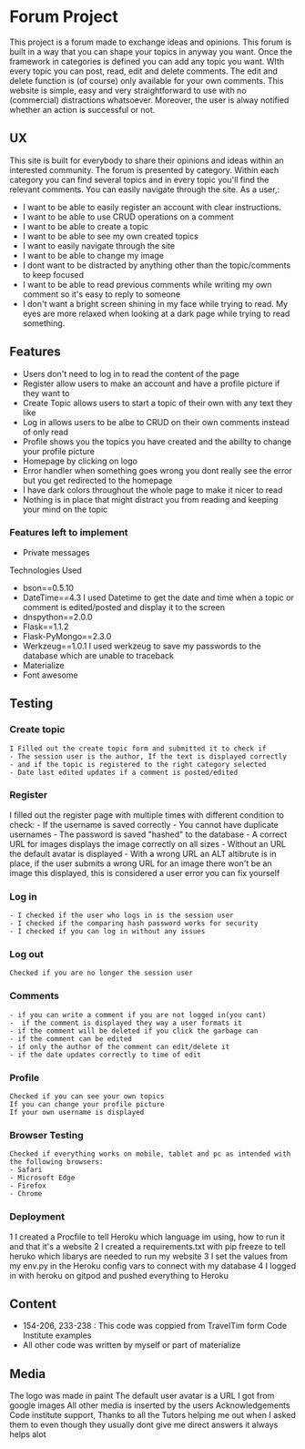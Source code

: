 # Forum Project
This project is a forum made to exchange ideas and opinions. This forum is built in a way that you can shape your topics in anyway you want. Once the framework in categories is defined you can add any topic you want. WIth every topic you can post, read, edit and delete comments. The edit and delete function is (of course) only available for your own comments. 
This website is simple, easy and very straightforward to use with no (commercial) distractions whatsoever.
Moreover, the user is alway notified whether an action is successful or not.

## UX
This site is built for everybody to share their opinions and ideas within an interested community. The forum is presented by category. Within each category you can find several topics and in every topic you'll find the relevant comments.
You can easily navigate through the site.
As a user,:
- I want to be able to easily register an account with clear instructions.
- I want to be able to use CRUD operations on a comment
- I want to be able to create a topic
- I want to be able to see my own created topics
- I want to easily navigate through the site
- I want to be able to change my image
- I dont want to be distracted by anything other than the topic/comments to keep focused
- I want to be able to read previous comments while writing my own comment so it's easy to reply to someone
- I don't want a bright screen shining in my face while trying to read. My eyes are more relaxed when looking at a dark page while trying to read something.

## Features 
- Users don't need to log in to read the content of the page
- Register allow users to make an account and have a profile picture if they want to
- Create Topic allows users to start a topic of their own with any text they like
- Log in allows users to be albe to CRUD on their own comments instead of only read
- Profile shows you the topics you have created and the abillty to change your profile picture
- Homepage by clicking on logo
- Error handler when something goes wrong you dont really see the error but you get redirected to the homepage
- I have dark colors throughout the whole page to make it nicer to read
- Nothing is in place that might distract you from reading and keeping your mind on the topic

### Features left to implement
- Private messages



Technologies Used
- bson==0.5.10
- DateTime==4.3
I used Datetime to get the date and time when a topic or comment is edited/posted and display it to the screen
- dnspython==2.0.0
- Flask==1.1.2
- Flask-PyMongo==2.3.0
- Werkzeug==1.0.1
I used werkzeug to save my passwords to the database which are unable to traceback
- Materialize
- Font awesome

## Testing
### Create topic
	I Filled out the create topic form and submitted it to check if
	- The session user is the author, If the text is displayed correctly
	- and if the topic is registered to the right category selected
	- Date last edited updates if a comment is posted/edited
### Register
I filled out the register page with multiple times with different condition to check:
	- If the username is saved correctly
	- You cannot have duplicate usernames
	- The password is saved "hashed" to the database
	- A correct URL for images displays the image correctly on all sizes
	- Without an URL the default avatar is displayed
	- With a wrong URL an ALT altibrute is in place, if the user submits a wrong URL for an 
	image there won't be an image this displayed, this is considered a user error you can 	fix yourself
### Log  in
	- I checked if the user who logs in is the session user
	- I checked if the comparing hash password works for security
	- I checked if you can log in without any issues

### Log out
	Checked if you are no longer the session user
### Comments
	- if you can write a comment if you are not logged in(you cant)
	-  if the comment is displayed they way a user formats it
	- if the comment will be deleted if you click the garbage can
	- if the comment can be edited
	- if only the author of the comment can edit/delete it
	- if the date updates correctly to time of edit
### Profile
	Checked if you can see your own topics
	If you can change your profile picture
	If your own username is displayed

### Browser Testing
    Checked if everything works on mobile, tablet and pc as intended with the following browsers:
    - Safari
    - Microsoft Edge
    - Firefox
    - Chrome


### Deployment

1 I created a Procfile to tell Heroku which language im using, how to run it and that it's a website
2 I created a requirements.txt with pip freeze to tell heruko which libarys are needed to run my website
3 I set the values from my env.py in the Heroku config vars to connect with my database
4 I logged in with heroku on gitpod and pushed everything to Heroku

## Content
- 154-206, 233-238 : This code was coppied from TravelTim form Code Institute examples
- All other code was written by myself or part of materialize

## Media
The logo was made in paint
The default user avatar is a URL I got from google images
All other media is inserted by the users
Acknowledgements
Code institute support, Thanks to all the Tutors helping me out when I asked them to even though they usually dont give me direct answers it always helps alot